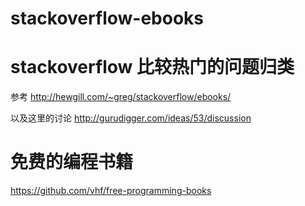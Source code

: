 # stackoverflow-ebooks

# stackoverflow 比较热门的问题归类

参考 http://hewgill.com/~greg/stackoverflow/ebooks/

以及这里的讨论 http://gurudigger.com/ideas/53/discussion

# 免费的编程书籍

https://github.com/vhf/free-programming-books